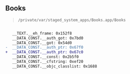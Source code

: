 ## Books

> `/private/var/staged_system_apps/Books.app/Books`

```diff

   __TEXT.__eh_frame: 0x152f8
   __DATA_CONST.__auth_got: 0x7bd0
   __DATA_CONST.__got: 0x54d0
-  __DATA_CONST.__auth_ptr: 0x67f0
+  __DATA_CONST.__auth_ptr: 0x67c0
   __DATA_CONST.__const: 0x2b5f0
   __DATA_CONST.__cfstring: 0xef20
   __DATA_CONST.__objc_classlist: 0x1688

```
